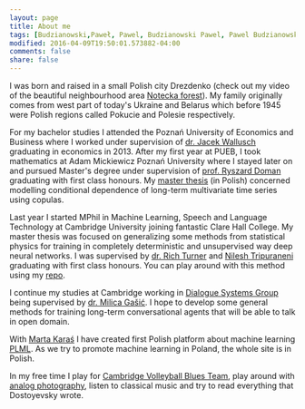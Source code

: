 ```yaml
---
layout: page
title: About me
tags: [Budzianowski,Paweł, Pawel, Budzianowski Pawel, Pawel Budzianowski, pawelbudzianowski, pawel budzianowski, about me]
modified: 2016-04-09T19:50:01.573882-04:00
comments: false
share: false
---
```


I was born and raised in a small Polish city Drezdenko (check out my video of the beautiful neighbourhood area [Notecka forest](https://youtube.com/watch?v=EXHQY0JRl74)). My family originally comes from west part of today's Ukraine and Belarus which before 1945 were Polish regions called Pokucie and Polesie respectively.

For my bachelor studies I attended the Poznań University of Economics and Business where I worked under supervision of [dr. Jacek Wallusch](http://ikbt.org/beta/o-nas/) graduating in economics in 2013. After my first year at PUEB, I took mathematics at Adam Mickiewicz Poznań University where I stayed later on and pursued Master's degree under supervision of [prof. Ryszard Doman](https://semopis.wmi.amu.edu.pl/Matematyka/prof.%20dr%20hab.%20Ryszard%20Doman) graduating with first class honours. My [master thesis](https://github.com/budzianowski/budzianowski.github.io/blob/master/data/Pawe%C5%82_Budzianowski.pdf) (in Polish) concerned modelling conditional dependence of long-term multivariate time series using copulas.

Last year I started MPhil in Machine Learning, Speech and Language Technology at Cambridge University joining fantastic Clare Hall College. My master thesis was focused on generalizing some methods from statistical physics for training in completely deterministic and unsupervised way deep neural networks. I was supervised by [dr. Rich Turner](http://learning.eng.cam.ac.uk/Public/Turner/Turner) and [Nilesh Tripuraneni](https://mlg.eng.cam.ac.uk/?portfolio=nilesh-tripuraneni) graduating with first class honours. You can play around with this method using my [repo](https://github.com/budzianowski/DBN/).

I continue my studies at Cambridge working in [Dialogue Systems Group](http://mi.eng.cam.ac.uk/research/dialogue/) being supervised by [dr. Milica Gašić](https://mi.eng.cam.ac.uk/~mg436). I hope to develop some general methods for training long-term conversational agents that will be able to talk in open domain.

With [Marta Karaś](https://statsox.github.io/) I have created first Polish platform about machine learning [PLML](https://plml17.github.io). As we try to promote machine learning in Poland, the whole site is in Polish.

In my free time I play for [Cambridge Volleyball Blues Team](http://cuvc.org), play around with [analog photography](https://wolddecomposition.tumblr.com/), listen to classical music and try to read everything that Dostoyevsky wrote.
